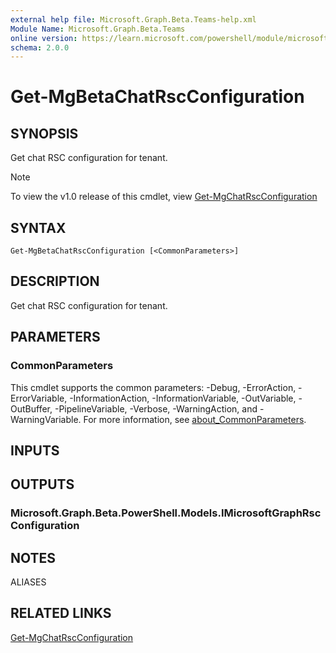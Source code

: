 ```yaml
---
external help file: Microsoft.Graph.Beta.Teams-help.xml
Module Name: Microsoft.Graph.Beta.Teams
online version: https://learn.microsoft.com/powershell/module/microsoft.graph.beta.teams/get-mgbetachatrscconfiguration
schema: 2.0.0
---
```


# Get-MgBetaChatRscConfiguration

## SYNOPSIS
Get chat RSC configuration for tenant.

> [!NOTE]
> To view the v1.0 release of this cmdlet, view [Get-MgChatRscConfiguration](/powershell/module/Microsoft.Graph.Teams/Get-MgChatRscConfiguration?view=graph-powershell-v1.0)

## SYNTAX

```
Get-MgBetaChatRscConfiguration [<CommonParameters>]
```

## DESCRIPTION
Get chat RSC configuration for tenant.

## PARAMETERS

### CommonParameters
This cmdlet supports the common parameters: -Debug, -ErrorAction, -ErrorVariable, -InformationAction, -InformationVariable, -OutVariable, -OutBuffer, -PipelineVariable, -Verbose, -WarningAction, and -WarningVariable. For more information, see [about_CommonParameters](http://go.microsoft.com/fwlink/?LinkID=113216).

## INPUTS

## OUTPUTS

### Microsoft.Graph.Beta.PowerShell.Models.IMicrosoftGraphRscConfiguration
## NOTES

ALIASES

## RELATED LINKS
[Get-MgChatRscConfiguration](/powershell/module/Microsoft.Graph.Teams/Get-MgChatRscConfiguration?view=graph-powershell-v1.0)

